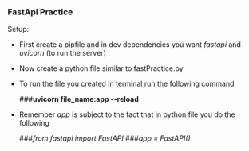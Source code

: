 ### FastApi Practice

Setup:

- First create a pipfile and in dev dependencies you want *fastapi* and *uvicorn* (to run the server)
- Now create a python file similar to fastPractice.py
- To run the file you created in terminal run the following command

    ###**uvicorn file_name:app --reload**

- Remember *app* is subject to the fact that in python file you do the following

    ###*from fastapi import FastAPI*
    ###*app = FastAPI()*

